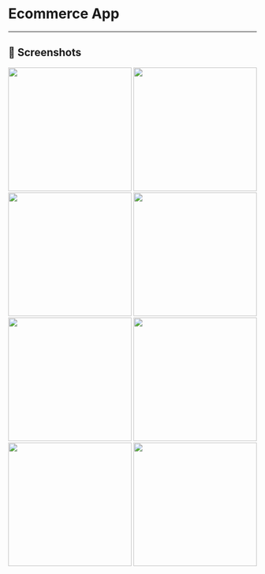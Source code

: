 # **Ecommerce App**
---
</div>

## 📲 Screenshots
<img src = "https://github.com/BhargavsinhBarad/e_com_firebase/assets/118417960/a579b8c0-7036-42218646-e7d6a038326b" width = "250px">
<img src= "https://github.com/BhargavsinhBarad/e_com_firebase/assets/118417960/fd76ab20-9ed9-41d4-a665-132bdaad2000" width = "250px">
<img src= "https://github.com/BhargavsinhBarad/e_com_firebase/assets/118417960/eed8ebb3-5453-4a50-bff0-9a859db86a6f" width = "250px">
<img src= "https://github.com/BhargavsinhBarad/e_com_firebase/assets/118417960/cfac7103-55be-45fe-bc51-70174cc92938" width = "250px">
<img src= "https://github.com/BhargavsinhBarad/e_com_firebase/assets/118417960/97409a63-3691-42be-8cf7-9dff2d2c2a96" width = "250px">
<img src= "https://github.com/BhargavsinhBarad/e_com_firebase/assets/118417960/1cda4163-8299-44fc-943b-3fa9f1504cbf" width = "250px">
<img src= "https://github.com/BhargavsinhBarad/e_com_firebase/assets/118417960/bceaaf64-2c5f-48f4-8f54-44928be0c194" width = "250px">
<img src= "https://github.com/BhargavsinhBarad/e_com_firebase/assets/118417960/44b1863a-9020-4d5a-be59-865d5d94584a" width = "250px">
